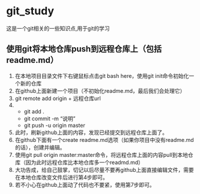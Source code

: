 # git_study
这是一个git相关的一些知识点,用于git的学习    

## 使用git将本地仓库push到远程仓库上（包括readme.md）      
1. 在本地项目目录文件下右键鼠标点击git bash here，使用git init命令初始化一个新的仓库   
2. 在github上面新建一个项目（不初始化readme.md，最后我们会处理它）
3. git remote add origin + 远程仓库url
4. - git add .
   - git commit -m “说明”
   - git push -u origin master
5. 此时，刷新github上面的内容，发现已经提交到远程仓库上面了。
6. 在github下面有一个create readme.md选项（如果你项目中没有readme.md的话），创建并编辑。
7. 使用git pull origin master:master命令，将远程仓库上面的内容pull到本地仓库（因为此时远程仓库比本地仓库多一个readmd.md）
8. 大功告成，给自己鼓掌，切记以后尽量不要再github上面直接编辑文件，需要在本地仓库改变文件后进行第4步即可。
9. 若不小心在github上面动了代码也不要紧，使用第7步即可。

